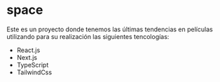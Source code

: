 # space
Este es un proyecto donde tenemos las últimas tendencias en películas utilizando para su realización las siguientes tencologías:
* React.js
* Next.js
* TypeScript
* TailwindCss
